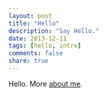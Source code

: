 ```yaml
---
layout: post
title: "Hello"
description: "Say Hello."
date: 2013-12-11
tags: [hello, intro]
comments: false
share: true
---
```


Hello. More [about me](/about/).
